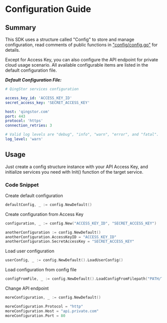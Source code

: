 # Configuration Guide

## Summary

This SDK uses a structure called "Config" to store and manage configuration, read comments of public functions in ["config/config.go"](https://github.com/yunify/qingstor-sdk-go/blob/master/config/config.go) for details.

Except for Access Key, you can also configure the API endpoint for private cloud usage scenario. All available configurable items are listed in the default configuration file.

___Default Configuration File:___

``` yaml
# QingStor services configuration

access_key_id: 'ACCESS_KEY_ID'
secret_access_key: 'SECRET_ACCESS_KEY'

host: 'qingstor.com'
port: 443
protocol: 'https'
connection_retries: 3

# Valid log levels are "debug", "info", "warn", "error", and "fatal".
log_level: 'warn'

```

## Usage

Just create a config structure instance with your API Access Key, and initialize services you need with Init() function of the target service.

### Code Snippet

Create default configuration

``` go
defaultConfig, _ := config.NewDefault()
```

Create configuration from Access Key

``` go
configuration, _ := config.New("ACCESS_KEY_ID", "SECRET_ACCESS_KEY")

anotherConfiguration := config.NewDefault()
anotherConfiguration.AccessKeyID = "ACCESS_KEY_ID"
anotherConfiguration.SecretAccessKey = "SECRET_ACCESS_KEY"
```

Load user configuration

``` go
userConfig, _ := config.NewDefault().LoadUserConfig()
```

Load configuration from config file

``` go
configFromFile, _ := config.NewDefault().LoadConfigFromFilepath("PATH/TO/FILE")
```

Change API endpoint

``` go
moreConfiguration, _ := config.NewDefault()

moreConfiguration.Protocol = "http"
moreConfiguration.Host = "api.private.com"
moreConfiguration.Port = 80
```
